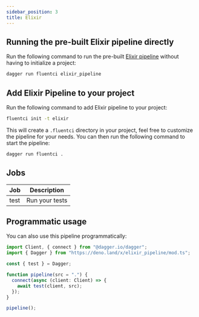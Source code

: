 ```yaml
---
sidebar_position: 3
title: Elixir
---
```


## Running the pre-built Elixir pipeline directly

Run the following command to run the pre-built [Elixir pipeline](https://github.com/fluent-ci-templates/elixir-pipeline) without having to initialize a project:

```bash
dagger run fluentci elixir_pipeline
```

## Add Elixir Pipeline to your project

Run the following command to add Elixir pipeline to your project:

```bash
fluentci init -t elixir
```

This will create a `.fluentci` directory in your project, feel free to customize the pipeline for your needs.
You can then run the following command to start the pipeline:

```bash
dagger run fluentci .
```

## Jobs

| Job   | Description      |
| ----- | ---------------- |
| test  | Run your tests   |

## Programmatic usage

You can also use this pipeline programmatically:

```ts
import Client, { connect } from "@dagger.io/dagger";
import { Dagger } from "https://deno.land/x/elixir_pipeline/mod.ts";

const { test } = Dagger;

function pipeline(src = ".") {
  connect(async (client: Client) => {
    await test(client, src);
  });
}

pipeline();
```
